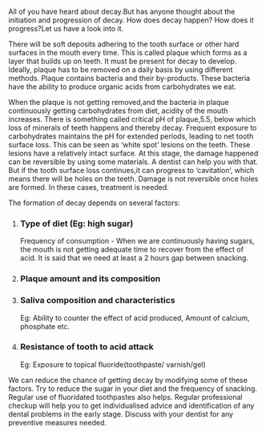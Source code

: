 All of you have heard about decay.But has anyone thought about the initiation and progression of decay. How does decay happen? How does it progress?Let us have a look into it.

There will be soft deposits adhering to the tooth surface or other hard surfaces in the mouth every time. This is called plaque which forms as a layer that builds up on teeth. It must be present for decay to develop.  Ideally, plaque has to be removed on a daily basis by using different methods. Plaque contains bacteria and their by-products. These bacteria have the ability to produce organic acids from carbohydrates we eat.

When the plaque is not getting removed,and the bacteria in plaque continuously getting carbohydrates from diet, acidity of the mouth increases. There is something called critical pH of plaque,5.5, below which loss of minerals of teeth happens and thereby decay. Frequent exposure to carbohydrates maintains the  pH for extended periods, leading to net tooth surface loss. This can be seen as ‘white spot’ lesions on the teeth. These lesions have a relatively intact surface. At this stage, the damage happened can be reversible by using some materials. A dentist can help you with that. But if the tooth surface loss continues,it can progress to ‘cavitation’, which means there will be holes on the teeth. Damage is not reversible once holes are formed. In these cases, treatment is needed.

The formation of decay depends on several factors:

1. ### Type of diet (Eg: high sugar)

    Frequency of consumption - When we are continuously having sugars, the mouth is not getting adequate time to recover from the effect of acid. It is said that we need at least a 2 hours gap between snacking.

2. ### Plaque amount and its composition
3. ### Saliva composition and characteristics
    
    Eg: Ability to counter the effect of acid produced, Amount of calcium, phosphate etc.

4. ### Resistance of tooth to acid attack
    
    Eg: Exposure to topical fluoride(toothpaste/ varnish/gel)

 We can reduce the chance of getting decay by modifying some of these factors. Try to reduce the sugar in your diet and the frequency of snacking. Regular use of fluoridated toothpastes also helps. Regular professional checkup will help you to get individualised advice and identification of any dental problems in the early stage. Discuss with your dentist for any preventive measures needed.